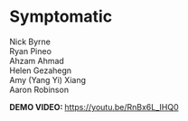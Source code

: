 # Symptomatic
Nick Byrne <br/>
Ryan Pineo <br/>
Ahzam Ahmad <br/>
Helen Gezahegn <br/>
Amy (Yang Yi) Xiang <br/>
Aaron Robinson <br/>

<strong> DEMO VIDEO: </strong> https://youtu.be/RnBx6L_IHQ0
